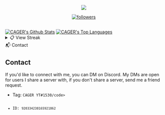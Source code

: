 <p align="center"> <img src="https://readme-typing-svg.herokuapp.com/?lines=Hello+there,+I'm+CAGER-YT!&center=true&width=380&height=45"> </p>
<p align="center">
  <a href="https://github.com/CAGER-YT"> <img alt="followers" title="Follow Me" src="https://img.shields.io/github/followers/CAGER-YT?color=236ad3&labelColor=1155ba&style=for-the-badge&logo=github&label=Follow%20me"/></a>
</p>
<br>
<a href="https://github.com/anuraghazra/github-readme-stats"><img alt="CAGER's Github Stats" src="https://denvercoder1-github-readme-stats.vercel.app/api?username=CAGER-YT&show_icons=true&count_private=true&theme=synthwave"/></a>
<a href="https://github.com/anuraghazra/github-readme-stats"><img alt="CAGER's Top Languages" src="https://denvercoder1-github-readme-stats.vercel.app/api/top-langs/?username=CAGER-YT&langs_count=8&layout=compact&theme=synthwave" /></a>
<br/>
<details>
	<summary>📋 View Streak</summary>
	<p align="center">
		<a href="https://github.com/DenverCoder1/github-readme-streak-stats"> <img title="streak" alt="CAGER's Streak" src="http://github-readme-streak-stats.herokuapp.com/?user=CAGER-YT&theme=radical&hide_border=true&stroke=0000&background=0d1119&ring=60D9FA&fire=60D9FA&currStreakLabel=60D9FA" />
		</a>
	</p>
</details>
<summary>📬 Contact</summary>
	<p align="left">
		<h2>Contact</h2>
		<p>If you'd like to connect with me, you can DM on Discord. My DMs are open for users I share a server with, if you don't share a server, send me a friend request.</p>
		<ul>
			<li>Tag: <code>CAGER YT#1530/code></li>
			<li>ID: <code>920334238165921862</code></li>
		</ul>
	</p>
</details>
<!---
CAGER-YT/CAGER-YT is a ✨ special ✨ repository because its `README.md` (this file) appears on your GitHub profile.
You can click the Preview link to take a look at your changes.
--->
